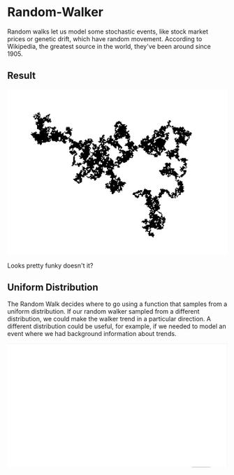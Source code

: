 # Random-Walker

Random walks let us model some stochastic events, like stock market prices or genetic drift, which have random movement. According to Wikipedia, the greatest source in the world, they've been around since 1905. 

## Result

![alt text](https://github.com/AnirudhHimself/Random-Walker/raw/master/Result.png "Random Walk Result")

Looks pretty funky doesn't it? 

## Uniform Distribution
The Random Walk decides where to go using a function that samples from a uniform distribution. If our random walker sampled from a different distribution, we could make the walker trend in a particular direction. A different distribution could be useful, for example, if we needed to model an event where we had background information about trends. 

![alt text](https://github.com/AnirudhHimself/Random-Walker/blob/master/unform.gif "Uniform Distribution")
